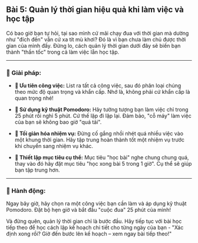## Bài 5: Quản lý thời gian hiệu quả khi làm việc và học tập

Có bao giờ bạn tự hỏi, tại sao mình cứ mãi chạy đua với thời gian mà dường như "đích đến" vẫn cứ xa tít mù khơi? Đó là vì bạn chưa làm chủ được thời gian của mình đấy. Đừng lo, cách quản lý thời gian dưới đây sẽ biến bạn thành "thần tốc" trong cả làm việc lẫn học tập.

---

### 📌 Giải pháp:

- **🔹 Ưu tiên công việc:** List ra tất cả công việc, sau đó phân loại chúng theo mức độ quan trọng và khẩn cấp. Nhớ là, không phải cứ khẩn cấp là quan trọng nhé!

- **🔹 Sử dụng kỹ thuật Pomodoro:** Hãy tưởng tượng bạn làm việc chỉ trong 25 phút rồi nghỉ 5 phút. Cứ thế lặp đi lặp lại. Đảm bảo, "cỗ máy" làm việc của bạn sẽ không bao giờ "quá tải".

- **🔹 Tối giản hóa nhiệm vụ:** Đừng cố gắng nhồi nhét quá nhiều việc vào một khung thời gian. Hãy tập trung hoàn thành tốt một nhiệm vụ trước khi chuyển sang nhiệm vụ khác.

- **🔹 Thiết lập mục tiêu cụ thể:** Mục tiêu "học bài" nghe chung chung quá, thay vào đó hãy đặt mục tiêu "học xong bài 5 trong 1 giờ". Cụ thể sẽ giúp bạn tập trung hơn.

---

### 🚀 Hành động:

Ngay bây giờ, hãy chọn ra một công việc bạn cần làm và áp dụng kỹ thuật Pomodoro. Đặt bộ hẹn giờ và bắt đầu "cuộc đua" 25 phút của mình!

Và đừng quên, quản lý thời gian chỉ là bước đầu. Hãy tiếp tục với bài học tiếp theo để học cách lập kế hoạch chi tiết cho từng ngày của bạn - "Xác định xong rồi? Giờ đến bước lên kế hoạch – xem ngay bài tiếp theo!"